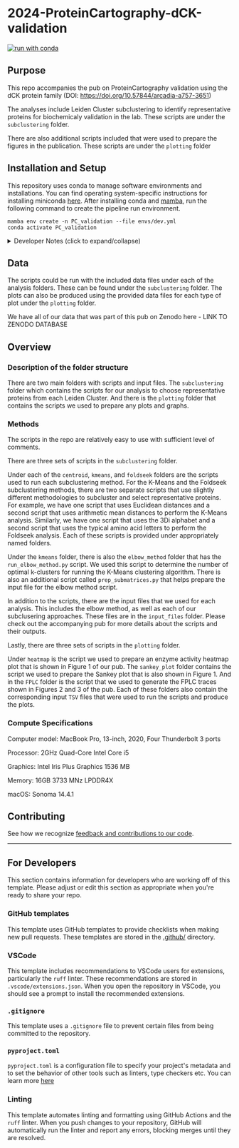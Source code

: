 # 2024-ProteinCartography-dCK-validation

[![run with conda](http://img.shields.io/badge/run%20with-conda-3EB049?labelColor=000000&logo=anaconda)](https://docs.conda.io/projects/miniconda/en/latest/)

## Purpose

This repo accompanies the pub on ProteinCartography validation using the dCK protein family (DOI: https://doi.org/10.57844/arcadia-a757-3651)

The analyses include Leiden Cluster subclustering to identify representative proteins for biochemicaly validation in the lab. These scripts are under the `subclustering` folder. 

There are also additional scripts included that were used to prepare the figures in the publication. These scripts are under the `plotting` folder

## Installation and Setup

This repository uses conda to manage software environments and installations. You can find operating system-specific instructions for installing miniconda [here](https://docs.conda.io/projects/miniconda/en/latest/). After installing conda and [mamba](https://mamba.readthedocs.io/en/latest/), run the following command to create the pipeline run environment.

```{bash}
mamba env create -n PC_validation --file envs/dev.yml
conda activate PC_validation
```

<details><summary>Developer Notes (click to expand/collapse)</summary>

1. Install your pre-commit hooks:

    ```{bash}
    pre-commit install
    ```

    This installs the pre-commit hooks defined in your config (`./.pre-commit-config.yaml`).

2. Export your conda environment before sharing:

    As your project develops, the number of dependencies in your environment may increase. Whenever you install new dependencies (using either `pip install` or `mamba install`), you should update the environment file using the following command.

    ```{bash}
    conda env export --from-history --no-builds > envs/dev.yml
    ```

    `--from-history` only exports packages that were explicitly added by you (e.g., the packages you installed with `pip` or `mamba`) and `--no-builds` removes build specification from the exported packages to increase portability between different platforms.
</details>

## Data

The scripts could be run with the included data files under each of the analysis folders. These can be found under the `subclustering` folder. The plots can also be produced using the provided data files for each type of plot under the `plotting` folder. 

We have all of our data that was part of this pub on Zenodo here - LINK TO ZENODO DATABASE

## Overview

### Description of the folder structure

There are two main folders with scripts and input files. The `subclustering` folder which contains the scripts for our analysis to choose representative proteins from each Leiden Cluster. And there is the `plotting` folder that contains the scripts we used to prepare any plots and graphs.

### Methods

The scripts in the repo are relatively easy to use with sufficient level of comments. 

There are three sets of scripts in the `subclustering` folder. 

Under each of the `centroid`, `kmeans`, and `foldseek` folders are the scripts used to run each subclustering method. For the K-Means and the Foldseek subclustering methods, there are two separate scripts that use slightly different methodologies to subcluster and select representative proteins. For example, we have one script that uses Euclidean distances and a second script that uses arithmetic mean distances to perform the K-Means analysis. Similarly, we have one script that uses the 3Di alphabet and a second script that uses the typical amino acid letters to perform the Foldseek analysis. Each of these scripts is provided under appropriately named folders.

Under the `kmeans` folder, there is also the `elbow_method` folder that has the `run_elbow_method.py` script. We used this script to determine the number of optimal k-clusters for running the K-Means clustering algorithm. There is also an additional script called `prep_submatrices.py` that helps prepare the input file for the elbow method script.

In addition to the scripts, there are the input files that we used for each analysis. This includes the elbow method, as well as each of our subclusering approaches. These files are in the `input_files` folder. Please check out the accompanying pub for more details about the scripts and their outputs.

Lastly, there are three sets of scripts in the `plotting` folder. 

Under `heatmap` is the script we used to prepare an enzyme activity heatmap plot that is shown in Figure 1 of our pub. The `sankey_plot` folder contains the script we used to prepare the Sankey plot that is also shown in Figure 1. And in the `FPLC` folder is the script that we used to generate the FPLC traces shown in Figures 2 and 3 of the pub. Each of these folders also contain the corresponding input `TSV` files that were used to run the scripts and produce the plots.

### Compute Specifications

Computer model: MacBook Pro, 13-inch, 2020, Four Thunderbolt 3 ports

Processor: 2GHz Quad-Core Intel Core i5

Graphics: Intel Iris Plus Graphics 1536 MB

Memory: 16GB 3733 MNz LPDDR4X

macOS: Sonoma 14.4.1

## Contributing

See how we recognize [feedback and contributions to our code](https://github.com/Arcadia-Science/arcadia-software-handbook/blob/main/guides-and-standards/guide-credit-for-contributions.md).

---
## For Developers

This section contains information for developers who are working off of this template. Please adjust or edit this section as appropriate when you're ready to share your repo.

### GitHub templates
This template uses GitHub templates to provide checklists when making new pull requests. These templates are stored in the [.github/](./.github/) directory.

### VSCode
This template includes recommendations to VSCode users for extensions, particularly the `ruff` linter. These recommendations are stored in `.vscode/extensions.json`. When you open the repository in VSCode, you should see a prompt to install the recommended extensions.

### `.gitignore`
This template uses a `.gitignore` file to prevent certain files from being committed to the repository.

### `pyproject.toml`
`pyproject.toml` is a configuration file to specify your project's metadata and to set the behavior of other tools such as linters, type checkers etc. You can learn more [here](https://packaging.python.org/en/latest/guides/writing-pyproject-toml/)

### Linting
This template automates linting and formatting using GitHub Actions and the `ruff` linter. When you push changes to your repository, GitHub will automatically run the linter and report any errors, blocking merges until they are resolved.
